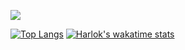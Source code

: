 ![](https://komarev.com/ghpvc/?username=m-sam-mohamadi&label=PROFILE+VIEWS)

[![Top Langs](https://github-readme-stats.vercel.app/api/top-langs/?username=m-sam-mohamadi&layout=donut)](https://github.com/m-sam-mohamadi)
[![Harlok's wakatime stats](https://github-readme-stats.vercel.app/api/wakatime?username=m-sam-mohamadi)](https://github.com/m-sam-mohamadi)



<!--
**m-sam-mohamadi/m-sam-mohamadi** is a ✨ _special_ ✨ repository because its `README.md` (this file) appears on your GitHub profile.

Here are some ideas to get you started:

- 🔭 I’m currently working on ...
- 🌱 I’m currently learning ...
- 👯 I’m looking to collaborate on ...
- 🤔 I’m looking for help with ...
- 💬 Ask me about ...
- 📫 How to reach me: ...
- 😄 Pronouns: ...
- ⚡ Fun fact: ...
-->
